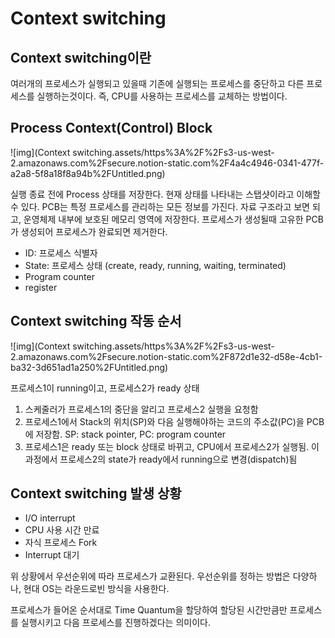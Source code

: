 # Context switching

## Context switching이란

여러개의 프로세스가 실행되고 있을때 기존에 실행되는 프로세스를 중단하고 다른 프로세스를 실행하는것이다. 즉, CPU를 사용하는 프로세스를 교체하는 방법이다.

## Process Context(Control) Block

![img](Context switching.assets/https%3A%2F%2Fs3-us-west-2.amazonaws.com%2Fsecure.notion-static.com%2F4a4c4946-0341-477f-a2a8-5f8a18f8a94b%2FUntitled.png)

실행 종료 전에 Process 상태를 저장한다. 현재 상태를 나타내는 스탭샷이라고 이해할 수 있다. PCB는 특정 프로세스를 관리하는 모든 정보를 가진다. 자료 구조라고 보면 되고, 운영체제 내부에 보호된 메모리 영역에 저장한다. 프로세스가 생성될때 고유한 PCB가 생성되어 프로세스가 완료되면 제거한다.

- ID: 프로세스 식별자
- State: 프로세스 상태 (create, ready, running, waiting, terminated)
- Program counter
- register

## Context switching 작동 순서

![img](Context switching.assets/https%3A%2F%2Fs3-us-west-2.amazonaws.com%2Fsecure.notion-static.com%2F872d1e32-d58e-4cb1-ba32-3d651ad1a250%2FUntitled.png)

프로세스1이 running이고, 프로세스2가 ready 상태

1. 스케줄러가 프로세스1의 중단을 알리고 프로세스2 실행을 요청함
2. 프로세스1에서 Stack의 위치(SP)와 다음 실행해야하는 코드의 주소값(PC)을 PCB에 저장함. SP: stack pointer, PC: program counter
3. 프로세스1은 ready 또는 block 상태로 바뀌고, CPU에서 프로세스2가 실행됨. 이 과정에서 프로세스2의 state가 ready에서 running으로 변경(dispatch)됨

## Context switching 발생 상황

- I/O interrupt
- CPU 사용 시간 만료
- 자식 프로세스 Fork
- Interrupt 대기

위 상황에서 우선순위에 따라 프로세스가 교환된다. 우선순위를 정하는 방법은 다양하나, 현대 OS는 라운드로빈 방식을 사용한다.

프로세스가 들어온 순서대로 Time Quantum을 할당하여 할당된 시간만큼만 프로세스를 실행시키고 다음 프로세스를 진행하겠다는 의미이다.
